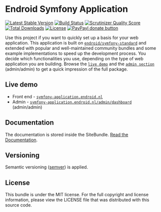 # Endroid Symfony Application

[![Latest Stable Version](http://img.shields.io/packagist/v/endroid/symfony-application.svg)](https://packagist.org/packages/endroid/symfony-application)
[![Build Status](http://img.shields.io/travis/endroid/symfony-application.svg)](https://travis-ci.org/endroid/symfony-application)
[![Scrutinizer Quality Score](http://img.shields.io/scrutinizer/g/endroid/symfony-application.svg)](https://scrutinizer-ci.com/g/endroid/symfony-application/)
[![Total Downloads](http://img.shields.io/packagist/dt/endroid/symfony-application.svg)](https://packagist.org/packages/endroid/symfony-application)
[![License](http://img.shields.io/packagist/l/endroid/symfony-application.svg)](https://packagist.org/packages/endroid/symfony-application)
[![PayPayl donate button](http://img.shields.io/badge/paypal-donate-orange.svg)](https://www.paypal.com/cgi-bin/webscr?cmd=_s-xclick&hosted_button_id=RGH86QN825TWN "Keep me off the streets")

Use this project if you want to quickly set up a basis for your web application. This application
is built on [`endroid/symfony-standard`](https://github.com/symfony/symfony-standard) and extended
with popular and well-maintained community bundles and some example implementations to speed up the
development process. You decide which functionalities you use, depending on the type of web
application you are building. Browse the [`live demo`](http://symfony-application.endroid.nl/) and
the [`admin section`](http://symfony-application.endroid.nl/admin/dashboard) (admin/admin)
to get a quick impression of the full package.

## Live demo

  * Front end - [`symfony-application.endroid.nl`](http://symfony-application.endroid.nl/)
  * Admin - [`symfony-application.endroid.nl/admin/dashboard`](http://symfony-application.endroid.nl/admin/dashboard) (admin/admin)

## Documentation

The documentation is stored inside the SiteBundle.
[Read the Documentation](https://github.com/endroid/symfony-application/tree/master/src/Endroid/Bundle/SiteBundle/Resources/doc/index.md).

## Versioning

Semantic versioning ([semver](http://semver.org/)) is applied.

## License

This bundle is under the MIT license. For the full copyright and license information, please view the LICENSE file that
was distributed with this source code.
